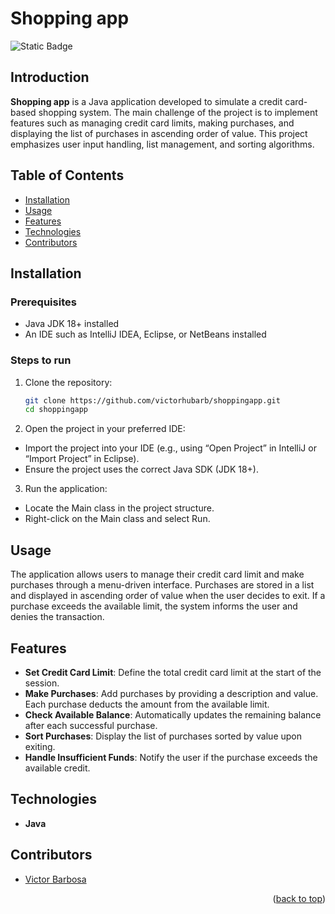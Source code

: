 # Shopping app <a name="readme-top"></a>
![Static Badge](https://img.shields.io/badge/status-completed-green?style=for-the-badge)

## Introduction
**Shopping app** is a Java application developed to simulate a credit card-based shopping system. The main challenge of the project is to implement features such as managing credit card limits, making purchases, and displaying the list of purchases in ascending order of value. This project emphasizes user input handling, list management, and sorting algorithms.

## Table of Contents
- [Installation](#installation)
- [Usage](#usage)
- [Features](#features)
- [Technologies](#technologies)
- [Contributors](#contributors)

## Installation

### Prerequisites
- Java JDK 18+ installed
- An IDE such as IntelliJ IDEA, Eclipse, or NetBeans installed

### Steps to run
1. Clone the repository:
   ```bash
   git clone https://github.com/victorhubarb/shoppingapp.git
   cd shoppingapp
   ```
2. Open the project in your preferred IDE:
- Import the project into your IDE (e.g., using “Open Project” in IntelliJ or “Import Project” in Eclipse).
- Ensure the project uses the correct Java SDK (JDK 18+).

3. Run the application:
- Locate the Main class in the project structure.
- Right-click on the Main class and select Run.

## Usage
The application allows users to manage their credit card limit and make purchases through a menu-driven interface. Purchases are stored in a list and displayed in ascending order of value when the user decides to exit. If a purchase exceeds the available limit, the system informs the user and denies the transaction.

## Features
- **Set Credit Card Limit**: Define the total credit card limit at the start of the session.
- **Make Purchases**: Add purchases by providing a description and value. Each purchase deducts the amount from the available limit.
- **Check Available Balance**: Automatically updates the remaining balance after each successful purchase.
- **Sort Purchases**: Display the list of purchases sorted by value upon exiting.
- **Handle Insufficient Funds**: Notify the user if the purchase exceeds the available credit.

## Technologies
- **Java**

## Contributors
- [Victor Barbosa](https://github.com/victorhubarb)
<p align="right">(<a href="#readme-top">back to top</a>)</p>
